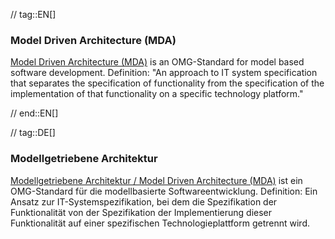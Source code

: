 // tag::EN[]
### Model Driven Architecture (MDA)

[Model Driven Architecture (MDA)](http://www.omg.org/mda/) is an OMG-Standard for model based software development.
Definition: "An approach to IT system specification that separates the specification of functionality from the specification of the implementation of that functionality on a specific technology platform."

// end::EN[]

// tag::DE[]
### Modellgetriebene Architektur

[Modellgetriebene Architektur / Model Driven Architecture (MDA)](http://www.omg.org/mda/)
ist ein
OMG-Standard für die modellbasierte Softwareentwicklung. Definition:
Ein Ansatz zur IT-Systemspezifikation, bei dem die Spezifikation der
Funktionalität von der Spezifikation der Implementierung dieser
Funktionalität auf einer spezifischen Technologieplattform getrennt
wird.

